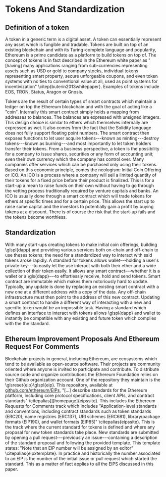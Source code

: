# Tokens And Standardization


## Definition of a token

A token in a generic term is a digital asset. A token can essentially represent any asset which is fungible and tradable. Tokens are built on top of an existing blockchain and with its Turing-complete language and popularity, Ethereum is a prime candidate as a platform to build tokens on top of. The concept of tokens is in fact described in the Ethereum white paper as "[having] many applications ranging from sub-currencies representing assets such as USD or gold to company stocks, individual tokens representing smart property, secure unforgeable coupons, and even token systems with no ties to conventional value at all, used as point systems for incentivization" \citep{buterin2013whitepaper}. Examples of tokens include EOS, TRON, Status, Aragon or Gnosis.

Tokens are the result of certain types of smart contracts which maintain a ledger on top the Ethereum blockchain and with the goal of acting like a "coin". Internally this smart contract simply holds a mapping from addresses to balances. The balances are expressed with unsigned integers. This design choice is similar to ethers which themselves internally are expressed as wei. It also comes from the fact that the Solidity language does not fully support floating point numbers. The smart contract then exposes functions to let user acquire tokens---known as minting---destroy tokens---known as burning---and most importantly to let token holders transfer their tokens. From a business perspective, a token is the possibility for a company to issue shares, securities or any form of accounting unit; even their own currency which the company has control over. Many companies offer services which can be purchased only using their tokens. Based on this economic principle, comes the neologism: Initial Coin Offering or ICO. An ICO is a process where a company will sell a limited quantity of their tokens for a fixed price before their product is finalized. This is for a start-up a mean to raise funds on their own without having to go through the vetting process traditionally required by venture capitals and banks. An ICO is usually done through a smart contract which will trade tokens for ethers at specific times and for a certain price. This allows the start up to raise some capital and the investors to potentially gain a profit by buying tokens at a discount. There is of course the risk that the start-up fails and the tokens become worthless.

## Standardization

With many start-ups creating tokens to make initial coin offerings, building \glspl{dapp} and providing various services both on-chain and off-chain to use theses tokens; the need for a standardized way to interact with said tokens arose rapidly. A standard for tokens allows wallet---holding a user's private key---to easily let the use interact with both their ether and a wide collection of their token easily. It allows any smart contract---whether it is a wallet or a \gls{dapp}---to effortlessly receive, hold and send tokens. Smart contract are immutable which makes them notoriously hard to update. Typically, any update is done by replacing an existing smart contract with a new one at a different address with a copy of the data. Any off-chain infrastructure must then point to the address of this new contract. Updating a smart contract to handle a different way of interacting with a new and specific token would be an impossible task. Having a standard which defines an interface to interact with tokens allows \glspl{dapp} and wallet to instantly be compatible with any existing and future token which complies with the the standard.

## Ethereum Improvement Proposals And Ethereum Request For Comments

Blockchain projects in general, including Ethereum, are ecosystems which tend to be available as open-source software. Their projects are community oriented where anyone is invited to participate and contribute. To distribute source code and organize contributions the Ethereum Foundation relies on their Github organization account. One of the repository they maintain is the \glsreset{eip}\glspl{eip}. This repository, available at [github.com/ethereum/EIPs](https://github.com/ethereum/EIPs), "[...] describe standards for the Ethereum platform, including core protocol specifications, client APIs, and contract standards" \citepalias[][homepage]{eipssite}. This includes the Ethereum Requests for Comments track which includes "Application-level standards and conventions, including contract standards such as token standards (ERC20), name registries (ERC137), URI schemes (ERC681), library/package formats (EIP190), and wallet formats (EIP85)" \citepalias{eipssite}. This is the track where the current standard for tokens is defined and where any proposal for new token standards take place. New standards are submitted by opening a pull request---previously an issue---containing a description of the standard proposal and following the provided template. This template states: "Note that an EIP number will be assigned by an editor" \citepalias{eipxtemplate}. In practice and historically the number associated to an EIP is the number of the initial issue or pull request which started the standard. This as a matter of fact applies to all the EIPS discussed in this paper.
